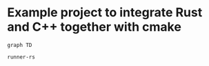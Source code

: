 # Example project to integrate Rust and C++ together with cmake

```mermaid
graph TD

runner-rs

```
